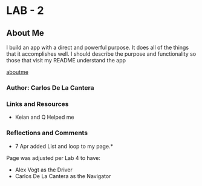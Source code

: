 # LAB - 2

## About Me

I build an app with a direct and powerful purpose. It does all of the things that it accomplishes well. I should describe the purpose and functionality so those that visit my README understand the app

[aboutme](carlosecantera.github.io/aboutme/aboutMe.html)

### Author: Carlos De La Cantera

### Links and Resources
* Keian and Q Helped me

### Reflections and Comments
* 7 Apr added List and loop to my page.*

Page was adjusted per Lab 4 to have:
- Alex Vogt as the Driver
- Carlos De La Cantera as the Navigator
